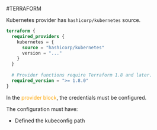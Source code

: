 #TERRAFORM 

Kubernetes provider has `hashicorp/kubernetes` source. 

```terraform
terraform {
  required_providers {
    kubernetes = {
      source = "hashicorp/kubernetes"
	  version = "..."
    }
  }
  
  # Provider functions require Terraform 1.8 and later.
  required_version = ">= 1.8.0"
}
```


In the <span style="color:orange;">provider block</span>, the credentials must be configured. 

The configuration must have: 

* Defined the kubeconfig path 